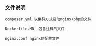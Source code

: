 ### 文件说明
    
    composer.yml 以集群方式启动nginx+php的文件
    
    Dockerfile.MD  包含注释的文件
     
    nginx.conf nginx的配置文件
     